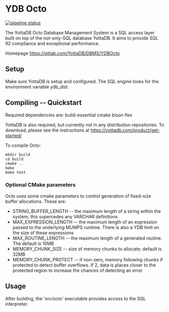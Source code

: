 # YDB Octo

[![pipeline status](https://gitlab.com/YottaDB/DBMS/YDBOcto/badges/master/pipeline.svg)](https://gitlab.com/YottaDB/DBMS/YDBOcto/commits/master)


The YottaDB Octo Database Management System is a SQL access layer built on top of the not-only-SQL database YottaDB.
It aims to provide SQL 92 compliance and exceptional performance.

Homepage https://gitlab.com/YottaDB/DBMS/YDBOcto

## Setup

Make sure YottaDB is setup and configured.
The SQL engine looks for the environment variable ydb_dist.

## Compiling -- Quickstart

Required dependencies are: build-essential cmake bison flex

YottaDB is also required, but currently not in any distribution repositories.
To download, please see the instructions at https://yottadb.com/product/get-started/

To compile Octo:

```
mkdir build
cd build
cmake ..
make
make test
```

### Optional CMake parameters

Octo uses some cmake parameters to control generation of fixed-size buffer allocations. These are:

 - STRING_BUFFER_LENGTH -- the maximum length of a string within the system; this supercedes any VARCHAR definitions
 - MAX_EXPRESSION_LENGTH -- the maximum length of an expression passed to the underlying MUMPS runtime. There is also a YDB limit on the size of these expressions
 - MAX_ROUTINE_LENGTH -- the maximum length of a generated routine. The default is 10MB
 - MEMORY_CHUNK_SIZE -- size of memory chunks to allocate; default is 32MB
 - MEMORY_CHUNK_PROTECT -- if non-zero, memory following chunks if protected to detect buffer overflows. If 2, data is places closer to the protected region to increase the chances of detecting an error

## Usage

After building, the 'src/octo' executable provides access to the SQL interpreter.
